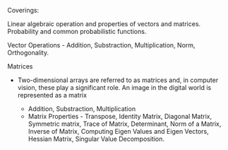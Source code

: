 Coverings:

Linear algebraic operation and properties of vectors and matrices.
Probability and common probabilistic functions.

Vector Operations
	- Addition, Substraction, Multiplication, Norm, Orthogonality.

Matrices
- Two-dimensional arrays are referred to as matrices and, in computer vision, these play a
significant role. An image in the digital world is represented as a matrix
	
	- Addition, Substraction, Multiplication
	- Matrix Properties - Transpose, Identity Matrix, Diagonal Matrix, Symmetric matrix, Trace of Matrix, Determinant, Norm of a Matrix, Inverse of Matrix, Computing Eigen Values and Eigen Vectors, Hessian Matrix, Singular Value Decomposition.


